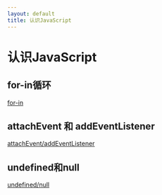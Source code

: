 ```yaml
---
layout: default
title: 认识JavaScript
---
```


# 认识JavaScript

## for-in循环

[for-in](http://www.nowamagic.net/librarys/veda/detail/1625)

## attachEvent 和 addEventListener

[attachEvent/addEventListener](http://blog.163.com/wangzhengquan85@126/blog/static/36082995201011812341235/)

## undefined和null

[undefined/null](http://www.jb51.net/article/24959.htm)

